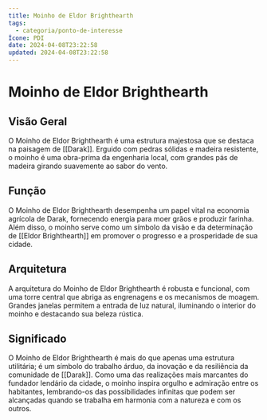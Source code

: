 ```yaml
---
title: Moinho de Eldor Brighthearth
tags:
  - categoria/ponto-de-interesse
Ícone: PDI
date: 2024-04-08T23:22:58
updated: 2024-04-08T23:22:58
---
```


# Moinho de Eldor Brighthearth

## Visão Geral

O Moinho de Eldor Brighthearth é uma estrutura majestosa que se destaca na paisagem de [[Darak]]. Erguido com pedras sólidas e madeira resistente, o moinho é uma obra-prima da engenharia local, com grandes pás de madeira girando suavemente ao sabor do vento.

## Função

O Moinho de Eldor Brighthearth desempenha um papel vital na economia agrícola de Darak, fornecendo energia para moer grãos e produzir farinha. Além disso, o moinho serve como um símbolo da visão e da determinação de [[Eldor Brighthearth]] em promover o progresso e a prosperidade de sua cidade.

## Arquitetura

A arquitetura do Moinho de Eldor Brighthearth é robusta e funcional, com uma torre central que abriga as engrenagens e os mecanismos de moagem. Grandes janelas permitem a entrada de luz natural, iluminando o interior do moinho e destacando sua beleza rústica.

## Significado

O Moinho de Eldor Brighthearth é mais do que apenas uma estrutura utilitária; é um símbolo do trabalho árduo, da inovação e da resiliência da comunidade de [[Darak]]. Como uma das realizações mais marcantes do fundador lendário da cidade, o moinho inspira orgulho e admiração entre os habitantes, lembrando-os das possibilidades infinitas que podem ser alcançadas quando se trabalha em harmonia com a natureza e com os outros.
